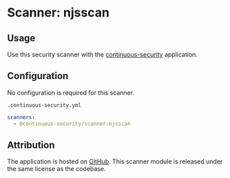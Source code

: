 # Scanner: njsscan

## Usage

Use this security scanner with the [continuous-security](https://github.com/acodeninja/continuous-security) application.

## Configuration

No configuration is required for this scanner.

`.continuous-security.yml`
```yaml
scanners:
  - @continuous-security/scanner-njsscan
```

## Attribution

The application is hosted on [GitHub](https://github.com/ajinabraham/njsscan).
This scanner module is released under the same license as the codebase.
